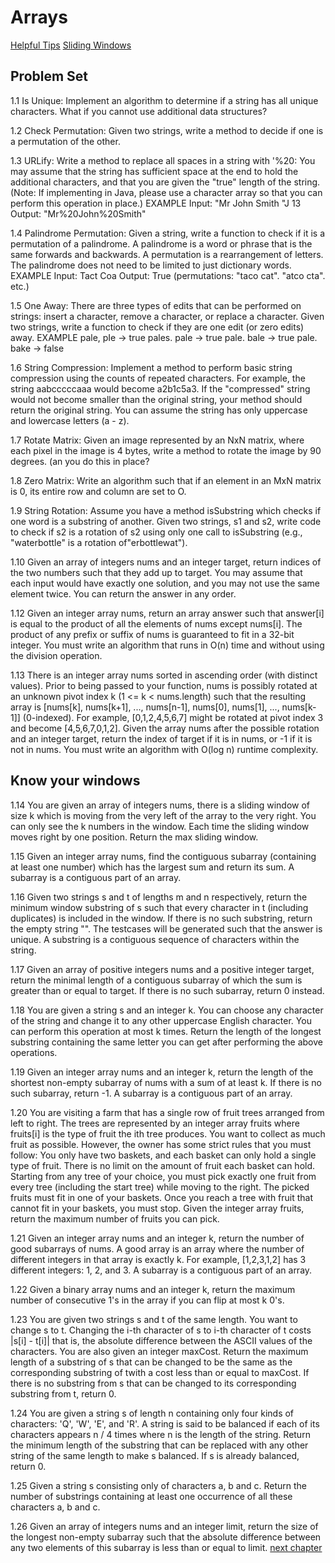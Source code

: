 # Arrays

[Helpful Tips](https://techinterviewhandbook.org/algorithms/array/)
[Sliding Windows](https://medium.com/outco/how-to-solve-sliding-window-problems-28d67601a66)

## Problem Set

1.1 Is Unique: Implement an algorithm to determine if a string has all unique characters. What if you
cannot use additional data structures?

1.2 Check Permutation: Given two strings, write a method to decide if one is a permutation of the
other.

1.3 URLify: Write a method to replace all spaces in a string with '%20: You may assume that the string
has sufficient space at the end to hold the additional characters, and that you are given the "true"
length of the string. (Note: If implementing in Java, please use a character array so that you can
perform this operation in place.)
EXAMPLE
Input: "Mr John Smith "J 13
Output: "Mr%20John%20Smith"

1.4 Palindrome Permutation: Given a string, write a function to check if it is a permutation of a palindrome. A palindrome is a word or phrase that is the same forwards and backwards. A permutation
is a rearrangement of letters. The palindrome does not need to be limited to just dictionary words.
EXAMPLE
Input: Tact Coa
Output: True (permutations: "taco cat". "atco cta". etc.)

1.5 One Away: There are three types of edits that can be performed on strings: insert a character,
remove a character, or replace a character. Given two strings, write a function to check if they are
one edit (or zero edits) away.
EXAMPLE
pale, pIe -> true
pales. pale -> true
pale. bale -> true
pale. bake -> false

1.6 String Compression: Implement a method to perform basic string compression using the counts
of repeated characters. For example, the string aabcccccaaa would become a2b1c5a3. If the
"compressed" string would not become smaller than the original string, your method should return
the original string. You can assume the string has only uppercase and lowercase letters (a - z).

1.7 Rotate Matrix: Given an image represented by an NxN matrix, where each pixel in the image is 4
bytes, write a method to rotate the image by 90 degrees. (an you do this in place?

1.8 Zero Matrix: Write an algorithm such that if an element in an MxN matrix is 0, its entire row and
column are set to O.

1.9 String Rotation: Assume you have a method isSubstring which checks if one word is a substring
of another. Given two strings, s1 and s2, write code to check if s2 is a rotation of s2 using only one
call to isSubstring (e.g., "waterbottle" is a rotation of"erbottlewat").

1.10 Given an array of integers nums and an integer target, return indices of the two numbers such that they add up to target.
You may assume that each input would have exactly one solution, and you may not use the same element twice.
You can return the answer in any order.

1.12 Given an integer array nums, return an array answer such that answer[i] is equal to the product of all the elements of nums except nums[i].
The product of any prefix or suffix of nums is guaranteed to fit in a 32-bit integer.
You must write an algorithm that runs in O(n) time and without using the division operation.

1.13 There is an integer array nums sorted in ascending order (with distinct values). Prior to being passed to your function, nums
is possibly rotated at an unknown pivot index k (1 <= k < nums.length) such that the resulting array is [nums[k], nums[k+1], ..., nums[n-1], nums[0], nums[1], ..., nums[k-1]] (0-indexed). For example, [0,1,2,4,5,6,7] might be rotated at pivot index 3 and become [4,5,6,7,0,1,2].
Given the array nums after the possible rotation and an integer target, return the index of target if it is in nums, or -1 if it is not in nums.
You must write an algorithm with O(log n) runtime complexity.

## Know your windows

1.14 You are given an array of integers nums, there is a sliding window of size k which is moving from the very left of the array to the very right.
You can only see the k numbers in the window. Each time the sliding window moves right by one position. Return the max sliding window.

1.15 Given an integer array nums, find the contiguous subarray (containing at least one number) which has the largest sum and return its sum.
A subarray is a contiguous part of an array.

1.16 Given two strings s and t of lengths m and n respectively, return the minimum window substring of s such that every character in t (including duplicates) is included in the window. If there is no such substring, return the empty string "". The testcases will be generated such that the answer is unique. A substring is a contiguous sequence of characters within the string.

1.17 Given an array of positive integers nums and a positive integer target, return the minimal length of a contiguous subarray of which the sum is greater than or equal to target. If there is no such subarray, return 0 instead.

1.18 You are given a string s and an integer k. You can choose any character of the string and change it to any other uppercase English character. You can perform this operation at most k times. Return the length of the longest substring containing the same letter you can get after performing the above operations.

1.19 Given an integer array nums and an integer k, return the length of the shortest non-empty subarray of nums with a sum of at least k. If there is no such subarray, return -1. A subarray is a contiguous part of an array.

1.20 You are visiting a farm that has a single row of fruit trees arranged from left to right. The trees are represented by an integer array fruits where fruits[i] is the type of fruit the ith tree produces. You want to collect as much fruit as possible. However, the owner has some strict rules that you must follow:
You only have two baskets, and each basket can only hold a single type of fruit. There is no limit on the amount of fruit each basket can hold.
Starting from any tree of your choice, you must pick exactly one fruit from every tree (including the start tree) while moving to the right. The picked fruits must fit in one of your baskets.
Once you reach a tree with fruit that cannot fit in your baskets, you must stop.
Given the integer array fruits, return the maximum number of fruits you can pick.

1.21 Given an integer array nums and an integer k, return the number of good subarrays of nums. A good array is an array where the number of different integers in that array is exactly k.
For example, [1,2,3,1,2] has 3 different integers: 1, 2, and 3.
A subarray is a contiguous part of an array.

1.22 Given a binary array nums and an integer k, return the maximum number of consecutive 1's in the array if you can flip at most k 0's.

1.23 You are given two strings s and t of the same length. You want to change s to t. Changing the i-th character of s to i-th character of t costs |s[i] - t[i]| that is, the absolute difference between the ASCII values of the characters.
You are also given an integer maxCost.
Return the maximum length of a substring of s that can be changed to be the same as the corresponding substring of twith a cost less than or equal to maxCost.
If there is no substring from s that can be changed to its corresponding substring from t, return 0.

1.24 You are given a string s of length n containing only four kinds of characters: 'Q', 'W', 'E', and 'R'. A string is said to be balanced if each of its characters appears n / 4 times where n is the length of the string. Return the minimum length of the substring that can be replaced with any other string of the same length to make s balanced. If s is already balanced, return 0.

1.25 Given a string s consisting only of characters a, b and c. Return the number of substrings containing at least one occurrence of all these characters a, b and c.

1.26 Given an array of integers nums and an integer limit, return the size of the longest non-empty subarray such that the absolute difference between any two elements of this subarray is less than or equal to limit.
[next chapter](chapter_2_linkedlists.md)
